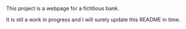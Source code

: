 This project is a webpage for a fictitious bank.

It is stil a work in progress and I will surely update this README in time.
